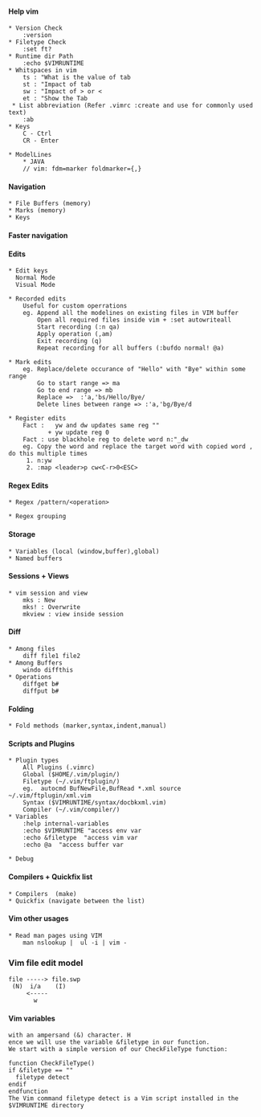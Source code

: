 #### Help vim
    * Version Check 
        :version
    * Filetype Check 
        :set ft?
    * Runtime dir Path
        :echo $VIMRUNTIME
    * Whitspaces in vim
        ts : "What is the value of tab
        st : "Impact of tab
        sw : "Impact of > or <
        et : "Show the Tab
     * List abbreviation (Refer .vimrc :create and use for commonly used text)
        :ab 
    * Keys
        C - Ctrl
        CR - Enter

    * ModelLines
        * JAVA
        // vim: fdm=marker foldmarker={,}  
        

#### Navigation
    * File Buffers (memory)
    * Marks (memory)
    * Keys 

#### Faster navigation

#### Edits
    * Edit keys
      Normal Mode
      Visual Mode

    * Recorded edits
        Useful for custom operrations
        eg. Append all the modelines on existing files in VIM buffer
            Open all required files inside vim + :set autowriteall
            Start recording (:n qa)  
            Apply operation (,am)
            Exit recording (q)
            Repeat recording for all buffers (:bufdo normal! @a)

    * Mark edits
        eg. Replace/delete occurance of "Hello" with "Bye" within some range
            Go to start range => ma
            Go to end range => mb
            Replace =>  :'a,'bs/Hello/Bye/
            Delete lines between range => :'a,'bg/Bye/d

    * Register edits
        Fact :   yw and dw updates same reg ""  
               + yw update reg 0
        Fact : use blackhole reg to delete word n:"_dw
        eg. Copy the word and replace the target word with copied word , do this multiple times
         1. n:yw
         2. :map <leader>p cw<C-r>0<ESC>

#### Regex Edits

    * Regex /pattern/<operation>

    * Regex grouping

#### Storage
    * Variables (local (window,buffer),global)
    * Named buffers

#### Sessions + Views
    * vim session and view
        mks : New
        mks! : Overwrite
        mkview : view inside session

#### Diff
    * Among files
        diff file1 file2
    * Among Buffers
        windo diffthis
    * Operations
        diffget b#
        diffput b#

#### Folding
    * Fold methods (marker,syntax,indent,manual)

#### Scripts and Plugins
    * Plugin types
        All Plugins (.vimrc)
        Global ($HOME/.vim/plugin/)
        Filetype (~/.vim/ftplugin/)
        eg.  autocmd BufNewFile,BufRead *.xml source ~/.vim/ftplugin/xml.vim
        Syntax ($VIMRUNTIME/syntax/docbkxml.vim)
        Compiler (~/.vim/compiler/)
    * Variables
        :help internal-variables
        :echo $VIMRUNTIME "access env var
        :echo &filetype  "access vim var
        :echo @a  "access buffer var

    * Debug

#### Compilers + Quickfix list
    * Compilers  (make)
    * Quickfix (navigate between the list)

#### Vim other usages
    * Read man pages using VIM 
        man nslookup |  ul -i | vim -

### Vim file edit model
    file -----> file.swp
     (N)  i/a    (I)
         <----- 
           w

#### Vim variables
    with an ampersand (&) character. H
    ence we will use the variable &filetype in our function.
    We start with a simple version of our CheckFileType function:
    
    function CheckFileType() 
    if &filetype == ""
      filetype detect 
    endif
    endfunction
    The Vim command filetype detect is a Vim script installed in the $VIMRUNTIME directory

<!-- 
 vim: ts=4 sw=4 tw=120 et nospell: 
 --> 
